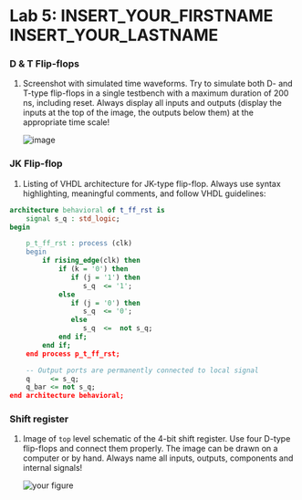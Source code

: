 # Lab 5: INSERT_YOUR_FIRSTNAME INSERT_YOUR_LASTNAME

### D & T Flip-flops

1. Screenshot with simulated time waveforms. Try to simulate both D- and T-type flip-flops in a single testbench with a maximum duration of 200 ns, including reset. Always display all inputs and outputs (display the inputs at the top of the image, the outputs below them) at the appropriate time scale!

   ![image](https://user-images.githubusercontent.com/124675666/224533894-4b8b95e2-2660-4878-8341-e33136913034.png)

### JK Flip-flop

1. Listing of VHDL architecture for JK-type flip-flop. Always use syntax highlighting, meaningful comments, and follow VHDL guidelines:

```vhdl
architecture behavioral of t_ff_rst is
    signal s_q : std_logic;
begin

    p_t_ff_rst : process (clk)
    begin
        if rising_edge(clk) then
            if (k = '0') then
               if (j = '1') then
                  s_q  <= '1';
            else
               if (j = '0') then
                  s_q  <= '0';
               else
                  s_q  <=  not s_q;
            end if;    
        end if;
    end process p_t_ff_rst;

    -- Output ports are permanently connected to local signal
    q     <= s_q;
    q_bar <= not s_q;
end architecture behavioral;
```

### Shift register

1. Image of `top` level schematic of the 4-bit shift register. Use four D-type flip-flops and connect them properly. The image can be drawn on a computer or by hand. Always name all inputs, outputs, components and internal signals!

   ![your figure]()
